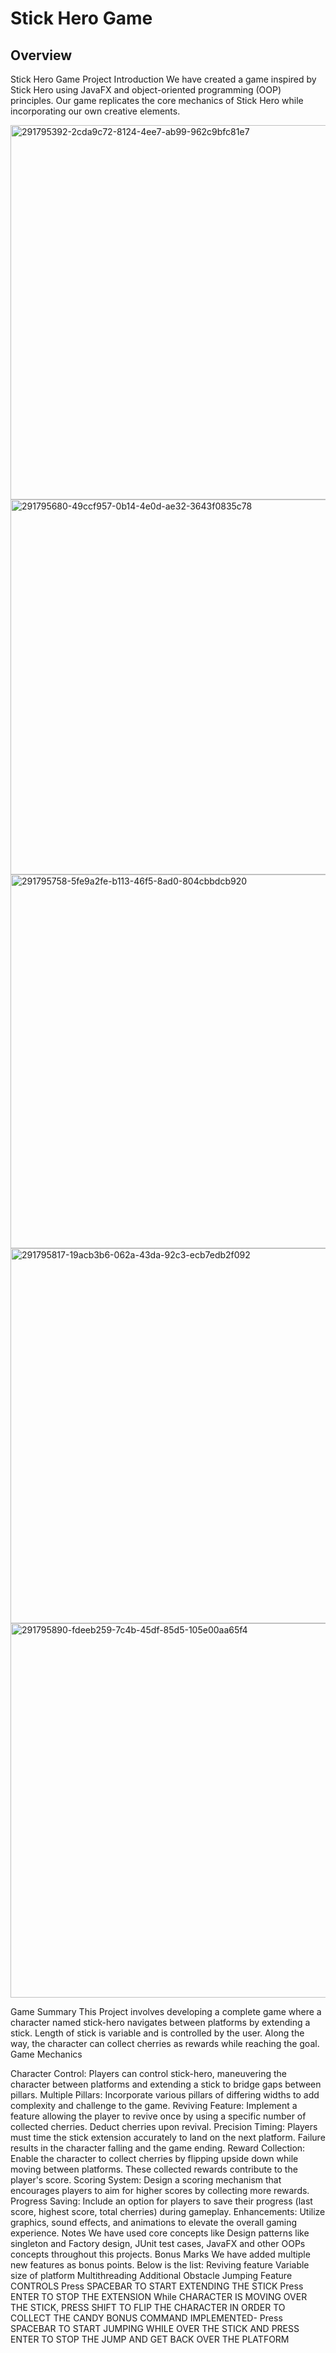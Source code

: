 # Stick Hero Game

## Overview
Stick Hero Game Project Introduction We have created a game inspired by Stick Hero using JavaFX and object-oriented programming (OOP) principles. Our game replicates the core mechanics of Stick Hero while incorporating our own creative elements.

<img width="599" alt="291795392-2cda9c72-8124-4ee7-ab99-962c9bfc81e7" src="https://github.com/Ruchi-here/AP_Project/assets/122676573/0fbb44bc-f6ff-4042-bff9-85e357f08bbc">

<img width="600" alt="291795680-49ccf957-0b14-4e0d-ae32-3643f0835c78" src="https://github.com/Ruchi-here/AP_Project/assets/122676573/0fec8bb1-f9d8-4b6a-bc30-76bc3d33f7ef">

<img width="598" alt="291795758-5fe9a2fe-b113-46f5-8ad0-804cbbdcb920" src="https://github.com/Ruchi-here/AP_Project/assets/122676573/e10bd72f-dc9a-4495-95f9-91fc086f2a32">
<img width="600" alt="291795817-19acb3b6-062a-43da-92c3-ecb7edb2f092" src="https://github.com/Ruchi-here/AP_Project/assets/122676573/74b8328c-c4b1-42a0-9fda-1ec61fceeab6">

<img width="599" alt="291795890-fdeeb259-7c4b-45df-85d5-105e00aa65f4" src="https://github.com/Ruchi-here/AP_Project/assets/122676573/6c0ae3e7-a933-44d0-8b31-674f5505d6b7">


Game Summary This Project involves developing a complete game where a character named stick-hero navigates between platforms by extending a stick. Length of stick is variable and is controlled by the user. Along the way, the character can collect cherries as rewards while reaching the goal. Game Mechanics

Character Control: Players can control stick-hero, maneuvering the character between platforms and extending a stick to bridge gaps between pillars.
Multiple Pillars: Incorporate various pillars of differing widths to add complexity and challenge to the game.
Reviving Feature: Implement a feature allowing the player to revive once by using a specific number of collected cherries. Deduct cherries upon revival.
Precision Timing: Players must time the stick extension accurately to land on the next platform. Failure results in the character falling and the game ending.
Reward Collection: Enable the character to collect cherries by flipping upside down while moving between platforms. These collected rewards contribute to the player's score.
Scoring System: Design a scoring mechanism that encourages players to aim for higher scores by collecting more rewards.
Progress Saving: Include an option for players to save their progress (last score, highest score, total cherries) during gameplay.
Enhancements: Utilize graphics, sound effects, and animations to elevate the overall gaming experience. Notes We have used core concepts like Design patterns like singleton and Factory design, JUnit test cases, JavaFX and other OOPs concepts throughout this projects. Bonus Marks We have added multiple new features as bonus points. Below is the list:
Reviving feature
Variable size of platform
Multithreading
Additional Obstacle
Jumping Feature CONTROLS Press SPACEBAR TO START EXTENDING THE STICK Press ENTER TO STOP THE EXTENSION While CHARACTER IS MOVING OVER THE STICK, PRESS SHIFT TO FLIP THE CHARACTER IN ORDER TO COLLECT THE CANDY BONUS COMMAND IMPLEMENTED- Press SPACEBAR TO START JUMPING WHILE OVER THE STICK AND PRESS ENTER TO STOP THE JUMP AND GET BACK OVER THE PLATFORM
